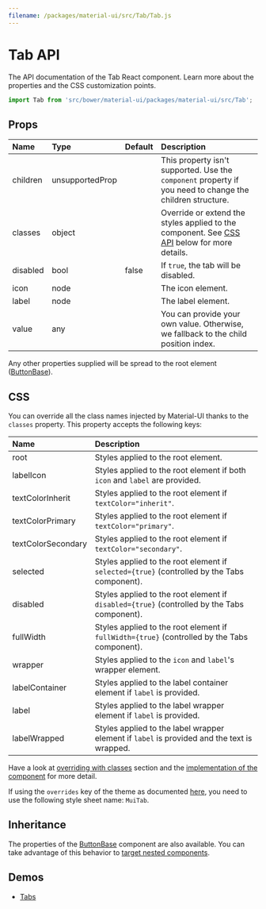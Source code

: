 ```yaml
---
filename: /packages/material-ui/src/Tab/Tab.js
---
```


<!--- This documentation is automatically generated, do not try to edit it. -->

# Tab API

<p class="description">The API documentation of the Tab React component. Learn more about the properties and the CSS customization points.</p>

```js
import Tab from 'src/bower/material-ui/packages/material-ui/src/Tab';
```



## Props

| Name | Type | Default | Description |
|:-----|:-----|:--------|:------------|
| <span class="prop-name">children</span> | <span class="prop-type">unsupportedProp</span> |   | This property isn't supported. Use the `component` property if you need to change the children structure. |
| <span class="prop-name">classes</span> | <span class="prop-type">object</span> |   | Override or extend the styles applied to the component. See [CSS API](#css-api) below for more details. |
| <span class="prop-name">disabled</span> | <span class="prop-type">bool</span> | <span class="prop-default">false</span> | If `true`, the tab will be disabled. |
| <span class="prop-name">icon</span> | <span class="prop-type">node</span> |   | The icon element. |
| <span class="prop-name">label</span> | <span class="prop-type">node</span> |   | The label element. |
| <span class="prop-name">value</span> | <span class="prop-type">any</span> |   | You can provide your own value. Otherwise, we fallback to the child position index. |

Any other properties supplied will be spread to the root element ([ButtonBase](/api/button-base/)).

## CSS

You can override all the class names injected by Material-UI thanks to the `classes` property.
This property accepts the following keys:


| Name | Description |
|:-----|:------------|
| <span class="prop-name">root</span> | Styles applied to the root element.
| <span class="prop-name">labelIcon</span> | Styles applied to the root element if both `icon` and `label` are provided.
| <span class="prop-name">textColorInherit</span> | Styles applied to the root element if `textColor="inherit"`.
| <span class="prop-name">textColorPrimary</span> | Styles applied to the root element if `textColor="primary"`.
| <span class="prop-name">textColorSecondary</span> | Styles applied to the root element if `textColor="secondary"`.
| <span class="prop-name">selected</span> | Styles applied to the root element if `selected={true}` (controlled by the Tabs component).
| <span class="prop-name">disabled</span> | Styles applied to the root element if `disabled={true}` (controlled by the Tabs component).
| <span class="prop-name">fullWidth</span> | Styles applied to the root element if `fullWidth={true}` (controlled by the Tabs component).
| <span class="prop-name">wrapper</span> | Styles applied to the `icon` and `label`'s wrapper element.
| <span class="prop-name">labelContainer</span> | Styles applied to the label container element if `label` is provided.
| <span class="prop-name">label</span> | Styles applied to the label wrapper element if `label` is provided.
| <span class="prop-name">labelWrapped</span> | Styles applied to the label wrapper element if `label` is provided and the text is wrapped.

Have a look at [overriding with classes](/customization/overrides/#overriding-with-classes) section
and the [implementation of the component](https://github.com/mui-org/material-ui/tree/master/packages/material-ui/src/Tab/Tab.js)
for more detail.

If using the `overrides` key of the theme as documented
[here](/customization/themes/#customizing-all-instances-of-a-component-type),
you need to use the following style sheet name: `MuiTab`.

## Inheritance

The properties of the [ButtonBase](/api/button-base/) component are also available.
You can take advantage of this behavior to [target nested components](/guides/api/#spread).

## Demos

- [Tabs](/demos/tabs/)

